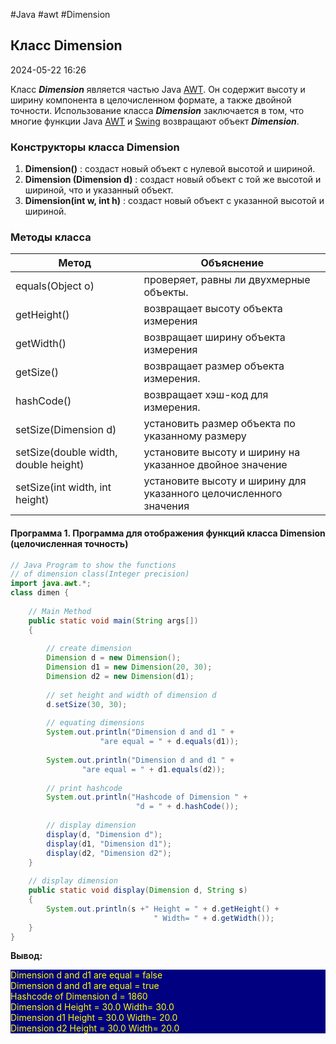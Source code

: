 #Java #awt #Dimension

## Класс Dimension

2024-05-22 16:26

Класс **_Dimension_** является частью Java [AWT](AWT). Он содержит высоту и ширину компонента в целочисленном формате, а также двойной точности. Использование класса **_Dimension_** заключается в том, что многие функции Java [AWT](AWT) и [Swing](Swing) возвращают объект **_Dimension_**.

### Конструкторы класса Dimension

1. **Dimension()** : создаст новый объект с нулевой высотой и шириной.
2. **Dimension (Dimension d)** : создаст новый объект с той же высотой и шириной, что и указанный объект.
3. **Dimension(int w, int h)** : создаст новый объект с указанной высотой и шириной.

### Методы класса

| Метод                                | Объяснение                                                        |
| ------------------------------------ | ----------------------------------------------------------------- |
| equals(Object o)                     | проверяет, равны ли двухмерные объекты.                           |
| getHeight()                          | возвращает высоту объекта измерения                               |
| getWidth()                           | возвращает ширину объекта измерения                               |
| getSize()                            | возвращает размер объекта измерения.                              |
| hashCode()                           | возвращает хэш-код для измерения.                                 |
| setSize(Dimension d)                 | установить размер объекта по указанному размеру                   |
| setSize(double width, double height) | установите высоту и ширину на указанное двойное значение          |
| setSize(int width, int height)       | установите высоту и ширину для указанного целочисленного значения |

#### Программа 1. Программа для отображения функций класса Dimension (целочисленная точность)

```java
// Java Program to show the functions
// of dimension class(Integer precision)
import java.awt.*;
class dimen {
 
    // Main Method
    public static void main(String args[])
    {
 
        // create dimension
        Dimension d = new Dimension();
        Dimension d1 = new Dimension(20, 30);
        Dimension d2 = new Dimension(d1);
 
        // set height and width of dimension d
        d.setSize(30, 30);
 
        // equating dimensions
        System.out.println("Dimension d and d1 " + 
                    "are equal = " + d.equals(d1));
                     
        System.out.println("Dimension d and d1 " + 
                "are equal = " + d1.equals(d2));
 
        // print hashcode
        System.out.println("Hashcode of Dimension " + 
                            "d = " + d.hashCode());
 
        // display dimension
        display(d, "Dimension d");
        display(d1, "Dimension d1");
        display(d2, "Dimension d2");
    }
 
    // display dimension
    public static void display(Dimension d, String s)
    {
        System.out.println(s +" Height = " + d.getHeight() + 
                                " Width= " + d.getWidth());
    }
}
```
**Вывод:**
<p style="background-color: navy; color: yellow">
Dimension d and d1 are equal = false<br>
Dimension d and d1 are equal = true<br>
Hashcode of Dimension d = 1860<br>
Dimension d Height = 30.0 Width= 30.0<br>
Dimension d1 Height = 30.0 Width= 20.0<br>
Dimension d2 Height = 30.0 Width= 20.0</p>
